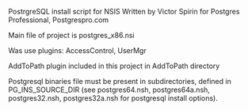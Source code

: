 PostrgreSQL install script for NSIS
Written by Victor Spirin for Postgres Professional, Postgrespro.com

Main file of project is postgres_x86.nsi

Was use plugins: AccessControl, UserMgr

AddToPath plugin included in this project in AddToPath directory

Postgresql binaries file must be present in subdirectories, defined in PG_INS_SOURCE_DIR (see postgres64.nsh, postgres64a.nsh, postgres32.nsh, postgres32a.nsh for postgresql install options).
